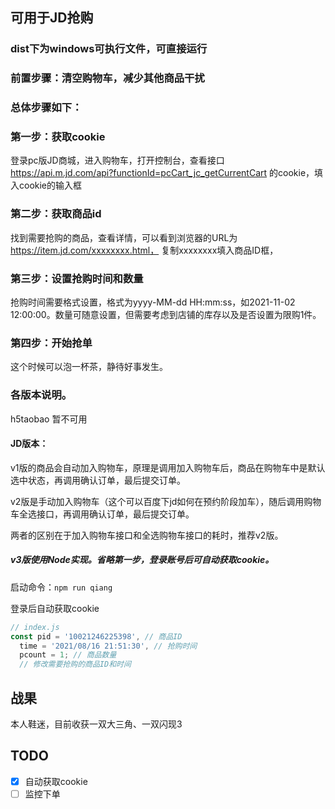 ## 可用于JD抢购

### dist下为windows可执行文件，可直接运行

### 前置步骤：清空购物车，减少其他商品干扰
### 总体步骤如下：

### 第一步：获取cookie
登录pc版JD商城，进入购物车，打开控制台，查看接口 
https://api.m.jd.com/api?functionId=pcCart_jc_getCurrentCart
的cookie，填入cookie的输入框

### 第二步：获取商品id
找到需要抢购的商品，查看详情，可以看到浏览器的URL为
https://item.jd.com/xxxxxxxx.html，
复制xxxxxxxx填入商品ID框，

### 第三步：设置抢购时间和数量
抢购时间需要格式设置，格式为yyyy-MM-dd HH:mm:ss，如2021-11-02 12:00:00。数量可随意设置，但需要考虑到店铺的库存以及是否设置为限购1件。

### 第四步：开始抢单
这个时候可以泡一杯茶，静待好事发生。

### 各版本说明。
h5taobao 暂不可用

#### JD版本：

v1版的商品会自动加入购物车，原理是调用加入购物车后，商品在购物车中是默认选中状态，再调用确认订单，最后提交订单。

v2版是手动加入购物车（这个可以百度下jd如何在预约阶段加车），随后调用购物车全选接口，再调用确认订单，最后提交订单。

两者的区别在于加入购物车接口和全选购物车接口的耗时，推荐v2版。

##### v3版使用Node实现。省略第一步，登录账号后可自动获取cookie。
启动命令：``npm run qiang``

登录后自动获取cookie
```js
// index.js
const pid = '10021246225398', // 商品ID
  time = '2021/08/16 21:51:30', // 抢购时间
  pcount = 1; // 商品数量
  // 修改需要抢购的商品ID和时间
```

## 战果
本人鞋迷，目前收获一双大三角、一双闪现3

## TODO
+ [x] 自动获取cookie
+ [ ] 监控下单
